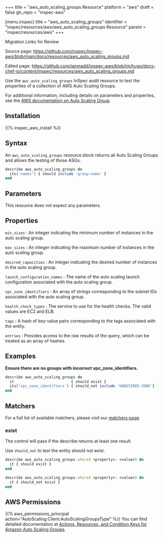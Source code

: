 +++
title = "aws_auto_scaling_groups Resource"
platform = "aws"
draft = false
gh_repo = "inspec-aws"

[menu.inspec]
title = "aws_auto_scaling_groups"
identifier = "inspec/resources/aws/aws_auto_scaling_groups Resource"
parent = "inspec/resources/aws"
+++

<div class="admonition-note">
<p class="admonition-note-title">Migration Links for Review</p>
<div class="admonition-note-text">
<p>Source page: <a href="https://github.com/inspec/inspec-aws/blob/main/docs/resources/aws_auto_scaling_groups.md">https://github.com/inspec/inspec-aws/blob/main/docs/resources/aws_auto_scaling_groups.md</a></p>
<p>Edited page: <a href="https://github.com/ianmadd/inspec-aws/blob/im/hugo/docs-chef-io/content/inspec/resources/aws_auto_scaling_groups.md">https://github.com/ianmadd/inspec-aws/blob/im/hugo/docs-chef-io/content/inspec/resources/aws_auto_scaling_groups.md</a></p>
</div>
</div>


Use the `aws_auto_scaling_groups` InSpec audit resource to test the properties of a collection of AWS Auto Scaling Groups.

For additional information, including details on parameters and properties, see the [AWS documentation on Auto Scaling Group](https://docs.aws.amazon.com/autoscaling/ec2/userguide/AutoScalingGroup.html).

## Installation

{{% inspec_aws_install %}}

## Syntax

An `aws_auto_scaling_groups` resource block returns all Auto Scaling Groups and allows the testing of those ASGs.

```ruby
describe aws_auto_scaling_groups do
  its('names') { should include 'group-name' }
end
```

## Parameters

This resource does not expect any parameters.

## Properties

`min_sizes`
: An integer indicating the minimum number of instances in the auto scaling group.

`max_sizes`
: An integer indicating the maximum number of instances in the auto scaling group.

`desired_capacities`
: An integer indicating the desired  number of instances in the auto scaling group.

`launch_configuration_names`
: The name of the auto scaling launch configuration associated with the auto scaling group.

`vpc_zone_identifiers`
: An array of strings corresponding to the subnet IDs associated with the auto scaling group.

`health_check_types`
: The service to use for the health checks. The valid values are EC2 and ELB.

`tags`
: A hash of key-value pairs corresponding to the tags associated with the entity.

`entries`
: Provides access to the raw results of the query, which can be treated as an array of hashes.

## Examples

**Ensure there are no groups with incorrect vpc_zone_identifiers.**

```ruby
describe aws_auto_scaling_groups do
  it                          { should exist }
  its('vpc_zone_identifiers') { should_not include 'UNDESIRED-ZONE'}
end
```

## Matchers

For a full list of available matchers, please visit our [matchers page](https://www.inspec.io/docs/reference/matchers/).

### exist

The control will pass if the describe returns at least one result.

Use `should_not` to test the entity should not exist.

```ruby
describe aws_auto_scaling_groups.where( <property>: <value>) do
  it { should exist }
end
```

```ruby
describe aws_auto_scaling_groups.where( <property>: <value>) do
  it { should_not exist }
end
```

## AWS Permissions

{{% aws_permissions_principal action="AutoScaling:Client:AutoScalingGroupsType" %}}
You can find detailed documentation at [Actions, Resources, and Condition Keys for Amazon Auto Scaling Groups](https://docs.aws.amazon.com/autoscaling/ec2/userguide/control-access-using-iam.html).
